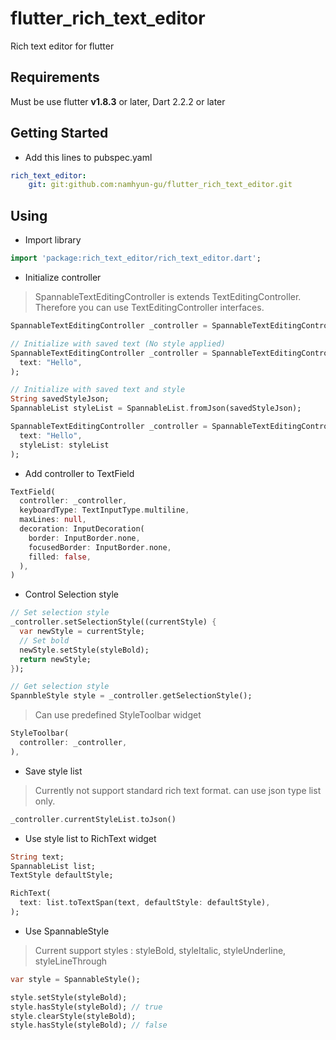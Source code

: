 # flutter_rich_text_editor

Rich text editor for flutter

## Requirements

Must be use flutter **v1.8.3** or later, Dart 2.2.2 or later

## Getting Started

* Add this lines to pubspec.yaml

```yaml
rich_text_editor:
    git: git:github.com:namhyun-gu/flutter_rich_text_editor.git
```

## Using

* Import library 

```dart
import 'package:rich_text_editor/rich_text_editor.dart';
```

* Initialize controller

> SpannableTextEditingController is extends TextEditingController. Therefore you can use TextEditingController interfaces.

```dart
SpannableTextEditingController _controller = SpannableTextEditingController();

// Initialize with saved text (No style applied)
SpannableTextEditingController _controller = SpannableTextEditingController(
  text: "Hello",
);

// Initialize with saved text and style
String savedStyleJson;
SpannableList styleList = SpannableList.fromJson(savedStyleJson); 

SpannableTextEditingController _controller = SpannableTextEditingController(
  text: "Hello",
  styleList: styleList
);
```

* Add controller to TextField

```dart
TextField(
  controller: _controller,
  keyboardType: TextInputType.multiline,
  maxLines: null,
  decoration: InputDecoration(
    border: InputBorder.none,
    focusedBorder: InputBorder.none,
    filled: false,
  ),
)
```

* Control Selection style

```dart
// Set selection style
_controller.setSelectionStyle((currentStyle) {
  var newStyle = currentStyle;
  // Set bold
  newStyle.setStyle(styleBold);
  return newStyle;
});

// Get selection style
SpannbleStyle style = _controller.getSelectionStyle();
```

> Can use predefined StyleToolbar widget

```dart
StyleToolbar(
  controller: _controller,
),
```

* Save style list

> Currently not support standard rich text format. can use json type list only.

```dart
_controller.currentStyleList.toJson()
```

* Use style list to RichText widget

```dart
String text;
SpannableList list;
TextStyle defaultStyle;

RichText(
  text: list.toTextSpan(text, defaultStyle: defaultStyle),
);
```

* Use SpannableStyle

> Current support styles : styleBold, styleItalic, styleUnderline, styleLineThrough

```dart
var style = SpannableStyle();

style.setStyle(styleBold);
style.hasStyle(styleBold); // true
style.clearStyle(styleBold);
style.hasStyle(styleBold); // false
```